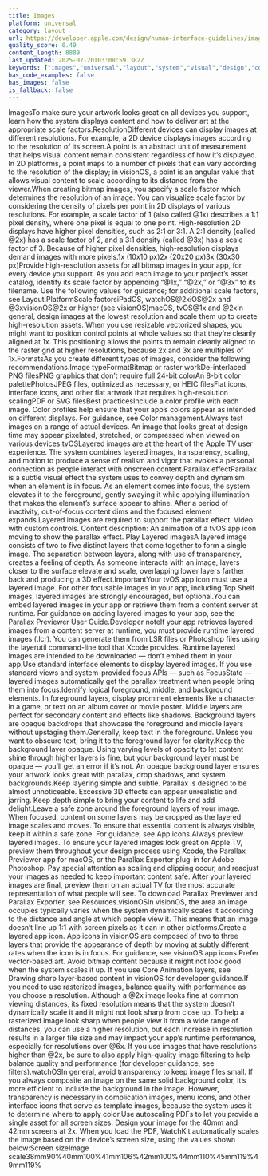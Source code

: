 ```yaml
---
title: Images
platform: universal
category: layout
url: https://developer.apple.com/design/human-interface-guidelines/images
quality_score: 0.49
content_length: 8889
last_updated: 2025-07-20T03:08:59.382Z
keywords: ["images","universal","layout","system","visual","design","color","icons","interface","motion","controls","animation"]
has_code_examples: false
has_images: false
is_fallback: false
---
```


ImagesTo make sure your artwork looks great on all devices you support, learn how the system displays content and how to deliver art at the appropriate scale factors.ResolutionDifferent devices can display images at different resolutions. For example, a 2D device displays images according to the resolution of its screen.A point is an abstract unit of measurement that helps visual content remain consistent regardless of how it’s displayed. In 2D platforms, a point maps to a number of pixels that can vary according to the resolution of the display; in visionOS, a point is an angular value that allows visual content to scale according to its distance from the viewer.When creating bitmap images, you specify a scale factor which determines the resolution of an image. You can visualize scale factor by considering the density of pixels per point in 2D displays of various resolutions. For example, a scale factor of 1 (also called @1x) describes a 1:1 pixel density, where one pixel is equal to one point. High-resolution 2D displays have higher pixel densities, such as 2:1 or 3:1. A 2:1 density (called @2x) has a scale factor of 2, and a 3:1 density (called @3x) has a scale factor of 3. Because of higher pixel densities, high-resolution displays demand images with more pixels.1x (10x10 px)2x (20x20 px)3x (30x30 px)Provide high-resolution assets for all bitmap images in your app, for every device you support. As you add each image to your project’s asset catalog, identify its scale factor by appending “@1x,” “@2x,” or “@3x” to its filename. Use the following values for guidance; for additional scale factors, see Layout.PlatformScale factorsiPadOS, watchOS@2xiOS@2x and @3xvisionOS@2x or higher (see visionOS)macOS, tvOS@1x and @2xIn general, design images at the lowest resolution and scale them up to create high-resolution assets. When you use resizable vectorized shapes, you might want to position control points at whole values so that they’re cleanly aligned at 1x. This positioning allows the points to remain cleanly aligned to the raster grid at higher resolutions, because 2x and 3x are multiples of 1x.FormatsAs you create different types of images, consider the following recommendations.Image typeFormatBitmap or raster workDe-interlaced PNG filesPNG graphics that don’t require full 24-bit colorAn 8-bit color palettePhotosJPEG files, optimized as necessary, or HEIC filesFlat icons, interface icons, and other flat artwork that requires high-resolution scalingPDF or SVG filesBest practicesInclude a color profile with each image. Color profiles help ensure that your app’s colors appear as intended on different displays. For guidance, see Color management.Always test images on a range of actual devices. An image that looks great at design time may appear pixelated, stretched, or compressed when viewed on various devices.tvOSLayered images are at the heart of the Apple TV user experience. The system combines layered images, transparency, scaling, and motion to produce a sense of realism and vigor that evokes a personal connection as people interact with onscreen content.Parallax effectParallax is a subtle visual effect the system uses to convey depth and dynamism when an element is in focus. As an element comes into focus, the system elevates it to the foreground, gently swaying it while applying illumination that makes the element’s surface appear to shine. After a period of inactivity, out-of-focus content dims and the focused element expands.Layered images are required to support the parallax effect. Video with custom controls. Content description: An animation of a tvOS app icon moving to show the parallax effect. Play Layered imagesA layered image consists of two to five distinct layers that come together to form a single image. The separation between layers, along with use of transparency, creates a feeling of depth. As someone interacts with an image, layers closer to the surface elevate and scale, overlapping lower layers farther back and producing a 3D effect.ImportantYour tvOS app icon must use a layered image. For other focusable images in your app, including Top Shelf images, layered images are strongly encouraged, but optional.You can embed layered images in your app or retrieve them from a content server at runtime. For guidance on adding layered images to your app, see the Parallax Previewer User Guide.Developer noteIf your app retrieves layered images from a content server at runtime, you must provide runtime layered images (.lcr). You can generate them from LSR files or Photoshop files using the layerutil command-line tool that Xcode provides. Runtime layered images are intended to be downloaded — don’t embed them in your app.Use standard interface elements to display layered images. If you use standard views and system-provided focus APIs — such as FocusState — layered images automatically get the parallax treatment when people bring them into focus.Identify logical foreground, middle, and background elements. In foreground layers, display prominent elements like a character in a game, or text on an album cover or movie poster. Middle layers are perfect for secondary content and effects like shadows. Background layers are opaque backdrops that showcase the foreground and middle layers without upstaging them.Generally, keep text in the foreground. Unless you want to obscure text, bring it to the foreground layer for clarity.Keep the background layer opaque. Using varying levels of opacity to let content shine through higher layers is fine, but your background layer must be opaque — you’ll get an error if it’s not. An opaque background layer ensures your artwork looks great with parallax, drop shadows, and system backgrounds.Keep layering simple and subtle. Parallax is designed to be almost unnoticeable. Excessive 3D effects can appear unrealistic and jarring. Keep depth simple to bring your content to life and add delight.Leave a safe zone around the foreground layers of your image. When focused, content on some layers may be cropped as the layered image scales and moves. To ensure that essential content is always visible, keep it within a safe zone. For guidance, see App icons.Always preview layered images. To ensure your layered images look great on Apple TV, preview them throughout your design process using Xcode, the Parallax Previewer app for macOS, or the Parallax Exporter plug-in for Adobe Photoshop. Pay special attention as scaling and clipping occur, and readjust your images as needed to keep important content safe. After your layered images are final, preview them on an actual TV for the most accurate representation of what people will see. To download Parallax Previewer and Parallax Exporter, see Resources.visionOSIn visionOS, the area an image occupies typically varies when the system dynamically scales it according to the distance and angle at which people view it. This means that an image doesn’t line up 1:1 with screen pixels as it can in other platforms.Create a layered app icon. App icons in visionOS are composed of two to three layers that provide the appearance of depth by moving at subtly different rates when the icon is in focus. For guidance, see visionOS app icons.Prefer vector-based art. Avoid bitmap content because it might not look good when the system scales it up. If you use Core Animation layers, see Drawing sharp layer-based content in visionOS for developer guidance.If you need to use rasterized images, balance quality with performance as you choose a resolution. Although a @2x image looks fine at common viewing distances, its fixed resolution means that the system doesn’t dynamically scale it and it might not look sharp from close up. To help a rasterized image look sharp when people view it from a wide range of distances, you can use a higher resolution, but each increase in resolution results in a larger file size and may impact your app’s runtime performance, especially for resolutions over @6x. If you use images that have resolutions higher than @2x, be sure to also apply high-quality image filtering to help balance quality and performance (for developer guidance, see filters).watchOSIn general, avoid transparency to keep image files small. If you always composite an image on the same solid background color, it’s more efficient to include the background in the image. However, transparency is necessary in complication images, menu icons, and other interface icons that serve as template images, because the system uses it to determine where to apply color.Use autoscaling PDFs to let you provide a single asset for all screen sizes. Design your image for the 40mm and 42mm screens at 2x. When you load the PDF, WatchKit automatically scales the image based on the device’s screen size, using the values shown below:Screen sizeImage scale38mm90%40mm100%41mm106%42mm100%44mm110%45mm119%49mm119%
